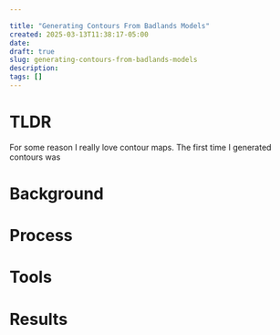```yaml
---

title: "Generating Contours From Badlands Models"
created: 2025-03-13T11:38:17-05:00
date: 
draft: true
slug: generating-contours-from-badlands-models
description: 
tags: []
---
```


# TLDR

For some reason I really love contour maps. The first time I generated contours was

# Background

# Process

# Tools

# Results
